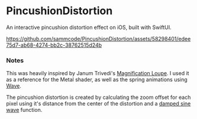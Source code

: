 # PincushionDistortion
An interactive pincushion distortion effect on iOS, built with SwiftUI.

https://github.com/sammcode/PincushionDistortion/assets/58298401/edee75d7-ab68-4274-bb2c-38762515d24b

### Notes
This was heavily inspired by Janum Trivedi's [Magnification Loupe](https://github.com/jtrivedi/MagnificationLoupe/tree/main). I used it as a reference for the Metal shader, as well as the spring animations using [Wave](https://github.com/jtrivedi/Wave).

The pincushion distortion is created by calculating the zoom offset for each pixel using it's distance from the center of the distortion and a [damped sine wave](https://en.wikipedia.org/wiki/Damping#Damped_sine_wave) function.



